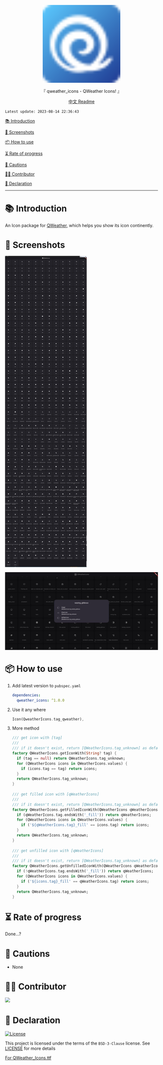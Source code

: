 <div align="center">

  <img width="256" alt="qweather_icons" src="https://raw.githubusercontent.com/Cierra-Runis/qweather_icons/master/.github/icon.svg">
  <p>『 qweather_icons - QWeather Icons! 』</p>
  <a href="https://github.com/Cierra-Runis/qweather_icons/blob/master/README_zh.md">中文 Readme</a>
</div>

`Latest update: 2023-08-14 22:36:43`

[📚 Introduction](#-Introduction)

[📸 Screenshots](#-Screenshots)

[📦 How to use](#-How-to-use)

[⏳ Rate of progress](#-Rate-of-progress)

[📌 Cautions](#-Cautions)

[🧑‍💻 Contributor](#-Contributor)

[🔦 Declaration](#-Declaration)

---

# 📚 Introduction

An Icon package for [QWeather](https://github.com/qwd/Icons), which helps you show its icon continently.

# 📸 Screenshots

![screenshot_1](https://raw.githubusercontent.com/Cierra-Runis/qweather_icons/master/.github/sreenshot_1.jpg)

![screenshot_2](https://raw.githubusercontent.com/Cierra-Runis/qweather_icons/master/.github/sreenshot_2.jpg)

# 📦 How to use

1. Add latest version to `pubspec.yaml`

   ```yaml
   dependencies:
     qweather_icons: ^1.0.0
   ```

2. Use it any where

   ```dart
   Icon(QweatherIcons.tag_qweather),
   ```

3. More method

   ```dart
   /// get icon with [tag]
   ///
   /// if it doesn't exist, return [QWeatherIcons.tag_unknown] as default value
   factory QWeatherIcons.getIconWith(String? tag) {
     if (tag == null) return QWeatherIcons.tag_unknown;
     for (QWeatherIcons icons in QWeatherIcons.values) {
       if (icons.tag == tag) return icons;
     }
     return QWeatherIcons.tag_unknown;
   }

   /// get filled icon with [qWeatherIcons]
   ///
   /// if it doesn't exist, return [QWeatherIcons.tag_unknown] as default value
   factory QWeatherIcons.getFilledIconWith(QWeatherIcons qWeatherIcons) {
     if (qWeatherIcons.tag.endsWith('_fill')) return qWeatherIcons;
     for (QWeatherIcons icons in QWeatherIcons.values) {
       if ('${qWeatherIcons.tag}_fill' == icons.tag) return icons;
     }
     return QWeatherIcons.tag_unknown;
   }

   /// get unfilled icon with [qWeatherIcons]
   ///
   /// if it doesn't exist, return [QWeatherIcons.tag_unknown] as default value
   factory QWeatherIcons.getUnfilledIconWith(QWeatherIcons qWeatherIcons) {
     if (!qWeatherIcons.tag.endsWith('_fill')) return qWeatherIcons;
     for (QWeatherIcons icons in QWeatherIcons.values) {
       if ('${icons.tag}_fill' == qWeatherIcons.tag) return icons;
     }
     return QWeatherIcons.tag_unknown;
   }
   ```

# ⏳ Rate of progress

Done...?

# 📌 Cautions

- None

# 🧑‍💻 Contributor

<a href="https://github.com/Cierra-Runis/qweather_icons/graphs/contributors">
  <img src="https://contrib.rocks/image?repo=Cierra-Runis/qweather_icons" />
</a>

# 🔦 Declaration

[![License](https://img.shields.io/github/license/Cierra-Runis/qweather_icons)](https://github.com/Cierra-Runis/qweather_icons/blob/master/LICENSE)

This project is licensed under the terms of the `BSD-3-Clause` license. See [LICENSE](https://github.com/Cierra-Runis/qweather_icons/blob/master/LICENSE) for more details

[For QWeather_Icons.ttf](https://github.com/qwd/Icons/blob/main/LICENSE)
